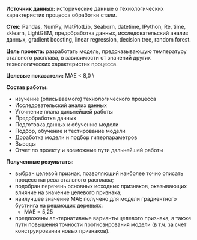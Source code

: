 **Источник данных:** исторические данные о технологических характеристик процесса обработки стали.

**Стек:** Pandas, NumPy, MatPlotLib, Seaborn, datetime, IPython, Re, time, sklearn, LightGBM, предобработка данных, исследовательский анализ данных, gradient boosting, linear regression, decision tree, random forest.

**Цель проекта:** разработать модель, предсказывающую температуру стального расплава, в зависимости от значений других технологических характеристик процесса.

**Целевые показатели:** MAE < 8,0 \

**Состав работы:**
- изучение (описываемого) технологического процесса
- Исследовательский анализ данных
- Уточнение плана дальнейшей работы
- Предобработка данных
- Подготовка данных к обучению модели
- Подбор, обучение и тестирование модели
- Доработка модели и подбор гиперпараметров
- Выводы
- Отчет по проекту и возможные пути дальнейшей работы

**Полученные результаты:**
- выбран целевой признак, позволяющий наиболее точно описать процесс нагрева стального расплава;
- подобран перечень основных исходных признаков, оказывающих влияние на значение целевого признака;
- наилучшее значение MAE получено для модели градиентного бустинга на решающих деревьях:
  - MAE = 5,25
- предложены альтернативные варианты целевого признака, а также пути повышения точности прогнозирования модели (в т.ч. за счет конструирования новых признаков).
